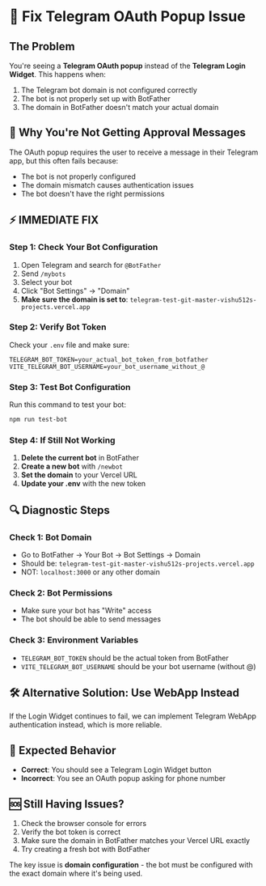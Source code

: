 # 🔧 Fix Telegram OAuth Popup Issue

## The Problem
You're seeing a **Telegram OAuth popup** instead of the **Telegram Login Widget**. This happens when:
1. The Telegram bot domain is not configured correctly
2. The bot is not properly set up with BotFather
3. The domain in BotFather doesn't match your actual domain

## 🚨 Why You're Not Getting Approval Messages
The OAuth popup requires the user to receive a message in their Telegram app, but this often fails because:
- The bot is not properly configured
- The domain mismatch causes authentication issues
- The bot doesn't have the right permissions

## ⚡ IMMEDIATE FIX

### Step 1: Check Your Bot Configuration
1. Open Telegram and search for `@BotFather`
2. Send `/mybots`
3. Select your bot
4. Click "Bot Settings" → "Domain"
5. **Make sure the domain is set to**: `telegram-test-git-master-vishu512s-projects.vercel.app`

### Step 2: Verify Bot Token
Check your `.env` file and make sure:
```env
TELEGRAM_BOT_TOKEN=your_actual_bot_token_from_botfather
VITE_TELEGRAM_BOT_USERNAME=your_bot_username_without_@
```

### Step 3: Test Bot Configuration
Run this command to test your bot:
```bash
npm run test-bot
```

### Step 4: If Still Not Working
1. **Delete the current bot** in BotFather
2. **Create a new bot** with `/newbot`
3. **Set the domain** to your Vercel URL
4. **Update your .env** with the new token

## 🔍 Diagnostic Steps

### Check 1: Bot Domain
- Go to BotFather → Your Bot → Bot Settings → Domain
- Should be: `telegram-test-git-master-vishu512s-projects.vercel.app`
- NOT: `localhost:3000` or any other domain

### Check 2: Bot Permissions
- Make sure your bot has "Write" access
- The bot should be able to send messages

### Check 3: Environment Variables
- `TELEGRAM_BOT_TOKEN` should be the actual token from BotFather
- `VITE_TELEGRAM_BOT_USERNAME` should be your bot username (without @)

## 🛠️ Alternative Solution: Use WebApp Instead

If the Login Widget continues to fail, we can implement Telegram WebApp authentication instead, which is more reliable.

## 📱 Expected Behavior
- **Correct**: You should see a Telegram Login Widget button
- **Incorrect**: You see an OAuth popup asking for phone number

## 🆘 Still Having Issues?
1. Check the browser console for errors
2. Verify the bot token is correct
3. Make sure the domain in BotFather matches your Vercel URL exactly
4. Try creating a fresh bot with BotFather

The key issue is **domain configuration** - the bot must be configured with the exact domain where it's being used.
